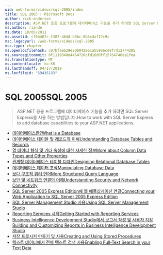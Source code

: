 ```yaml
---
uid: web-forms/videos/sql-2005/index
title: SQL 2005 | Microsoft Docs
author: rick-anderson
description: ASP.NET 응용 프로그램에 데이터베이스 기능을 추가 하려면 SQL Server Express를 사용 하는 방법입니다.
ms.author: riande
ms.date: 10/05/2011
ms.assetid: cf0b487c-f387-46dd-b3bc-6b3c4af17c9c
msc.legacyurl: /web-forms/videos/sql-2005
msc.type: chapter
ms.openlocfilehash: c07bfaeb29e20b042861ab59e6cd8f7d12744205
ms.sourcegitcommit: 0f1119340e4464720cfd16d0ff15764746ea1fea
ms.translationtype: MT
ms.contentlocale: ko-KR
ms.lasthandoff: 04/17/2019
ms.locfileid: "59416183"
---
```

# <a name="sql-2005"></a><span data-ttu-id="d6c54-103">SQL 2005</span><span class="sxs-lookup"><span data-stu-id="d6c54-103">SQL 2005</span></span>

> <span data-ttu-id="d6c54-104">ASP.NET 응용 프로그램에 데이터베이스 기능을 추가 하려면 SQL Server Express를 사용 하는 방법입니다.</span><span class="sxs-lookup"><span data-stu-id="d6c54-104">How to work with SQL Server Express to add database capabilities to your ASP.NET applications.</span></span>


- [<span data-ttu-id="d6c54-105">데이터베이스란?</span><span class="sxs-lookup"><span data-stu-id="d6c54-105">What is a Database</span></span>](what-is-a-database.md)
- [<span data-ttu-id="d6c54-106">데이터베이스 테이블 및 레코드의 이해</span><span class="sxs-lookup"><span data-stu-id="d6c54-106">Understanding Database Tables and Records</span></span>](understanding-database-tables-and-records.md)
- [<span data-ttu-id="d6c54-107">열 데이터 형식 및 기타 속성에 대한 자세한 정보</span><span class="sxs-lookup"><span data-stu-id="d6c54-107">More about Column Data Types and Other Properties</span></span>](more-about-column-data-types-and-other-properties.md)
- [<span data-ttu-id="d6c54-108">관계형 데이터베이스 테이블 디자인</span><span class="sxs-lookup"><span data-stu-id="d6c54-108">Designing Relational Database Tables</span></span>](designing-relational-database-tables.md)
- [<span data-ttu-id="d6c54-109">데이터베이스 데이터 조작</span><span class="sxs-lookup"><span data-stu-id="d6c54-109">Manipulating Database Data</span></span>](manipulating-database-data.md)
- [<span data-ttu-id="d6c54-110">보다 구조적 쿼리 언어</span><span class="sxs-lookup"><span data-stu-id="d6c54-110">More Structured Query Language</span></span>](more-structured-query-language.md)
- [<span data-ttu-id="d6c54-111">보안 및 네트워크 연결의 이해</span><span class="sxs-lookup"><span data-stu-id="d6c54-111">Understanding Security and Network Connectivity</span></span>](understanding-security-and-network-connectivity.md)
- [<span data-ttu-id="d6c54-112">SQL Server 2005 Express Edition에 웹 애플리케이션 연결</span><span class="sxs-lookup"><span data-stu-id="d6c54-112">Connecting your Web Application to SQL Server 2005 Express Edition</span></span>](connecting-your-web-application-to-sql-server-2005-express-edition.md)
- [<span data-ttu-id="d6c54-113">SQL Server Management Studio 사용</span><span class="sxs-lookup"><span data-stu-id="d6c54-113">Using SQL Server Management Studio</span></span>](using-sql-server-management-studio.md)
- [<span data-ttu-id="d6c54-114">Reporting Services 시작</span><span class="sxs-lookup"><span data-stu-id="d6c54-114">Getting Started with Reporting Services</span></span>](getting-started-with-reporting-services.md)
- [<span data-ttu-id="d6c54-115">Business Intelligence Development Studio에서 보고서 작성 및 사용자 지정</span><span class="sxs-lookup"><span data-stu-id="d6c54-115">Building and Customizing Reports in Business Intelligence Development Studio</span></span>](building-and-customizing-reports-in-business-intelligence-development-studio.md)
- [<span data-ttu-id="d6c54-116">저장 프로시저 만들기 및 사용</span><span class="sxs-lookup"><span data-stu-id="d6c54-116">Creating and Using Stored Procedures</span></span>](creating-and-using-stored-procedures.md)
- [<span data-ttu-id="d6c54-117">텍스트 데이터에서 전체 텍스트 검색 사용</span><span class="sxs-lookup"><span data-stu-id="d6c54-117">Enabling Full-Text Search in your Text Data</span></span>](enabling-full-text-search-in-your-text-data.md)
